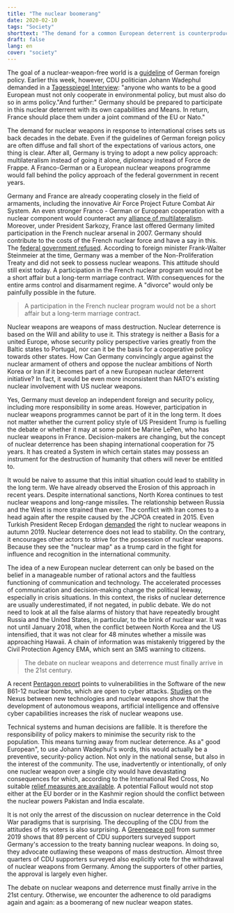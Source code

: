 ```yaml
---
title: "The nuclear boomerang"
date: 2020-02-10
tags: "Society"
shorttext: "The demand for a common European deterrent is counterproductive. In the future, there could be even more nuclear weapon states."
draft: false
lang: en
cover: "society"
---
```


The goal of a nuclear-weapon-free world is a [guideline](https://www.auswaertiges-amt.de/en/aussenpolitik/themen/abruestung/-/218358 "AGermany as an active partner for global disarmament and arms control") of German foreign policy. Earlier this week, however, CDU politician Johann Wadephul demanded in a [Tagesspiegel Interview](https://www.tagesspiegel.de/politik/interview-mit-unions-fraktionsvize-johann-wadephul-wir-sollten-uns-an-nuklearer-abschreckung-beteiligen/25500266.html "Wir sollten uns an nuklearer Abschreckung beteiligen"): "anyone who wants to be a good European must not only cooperate in environmental policy, but must also do so in arms policy."And further:" Germany should be prepared to participate in this nuclear deterrent with its own capabilities and Means. In return, France should place them under a joint command of the EU or Nato."

The demand for nuclear weapons in response to international crises sets us back decades in the debate. Even if the guidelines of German foreign policy are often diffuse and fall short of the expectations of various actors, one thing is clear. After all, Germany is trying to adopt a new policy approach: multilateralism instead of going it alone, diplomacy instead of Force de Frappe. A Franco-German or a European nuclear weapons programme would fall behind the policy approach of the federal government in recent years.

Germany and France are already cooperating closely in the field of armaments, including the innovative Air Force Project Future Combat Air System. An even stronger Franco - German or European cooperation with a nuclear component would counteract any [alliance of multilateralism](https://www.auswaertiges-amt.de/en/aussenpolitik/network-international-team-players/2130410 "Alliance for Multilateralism: Fostering a network of international team players"). Moreover, under President Sarkozy, France last offered Germany limited participation in the French nuclear arsenal in 2007. Germany should contribute to the costs of the French nuclear force and have a say in this. The [federal government refused](https://foreignpolicy.com/2007/09/17/sarkozy-tries-to-slip-merkel-some-nukes/ "Sarkozy tries to slip Merkel some nukes"). According to foreign minister Frank-Walter Steinmeier at the time, Germany was a member of the Non-Proliferation Treaty and did not seek to possess nuclear weapons. This attitude should still exist today. A participation in the French nuclear program would not be a short affair but a long-term marriage contract. With consequences for the entire arms control and disarmament regime. A "divorce" would only be painfully possible in the future.

> A participation in the French nuclear program would not be a short affair but a long-term marriage contract.

Nuclear weapons are weapons of mass destruction. Nuclear deterrence is based on the Will and ability to use it. This strategy is neither a Basis for a united Europe, whose security policy perspective varies greatly from the Baltic states to Portugal, nor can it be the basis for a cooperative policy towards other states. How Can Germany convincingly argue against the nuclear armament of others and oppose the nuclear ambitions of North Korea or Iran if it becomes part of a new European nuclear deterrent initiative? In fact, it would be even more inconsistent than NATO's existing nuclear involvement with US nuclear weapons.

Yes, Germany must develop an independent foreign and security policy, including more responsibility in some areas. However, participation in nuclear weapons programmes cannot be part of it in the long term. It does not matter whether the current policy style of US President Trump is fuelling the debate or whether it may at some point be Marine LePen, who has nuclear weapons in France. Decision-makers are changing, but the concept of nuclear deterrence has been shaping international cooperation for 75 years. It has created a System in which certain states may possess an instrument for the destruction of humanity that others will never be entitled to.

It would be naive to assume that this initial situation could lead to stability in the long term. We have already observed the Erosion of this approach in recent years. Despite international sanctions, North Korea continues to test nuclear weapons and long-range missiles. The relationship between Russia and the West is more strained than ever. The conflict with Iran comes to a head again after the respite caused by the JCPOA created in 2015. Even Turkish President Recep Erdogan [demanded](https://foreignpolicy.com/2019/11/01/turkey-long-nuclear-dreams-erdogan-bomb/ "Turkey Has Long Had Nuclear Dreams") the right to nuclear weapons in autumn 2019. Nuclear deterrence does not lead to stability. On the contrary, it encourages other actors to strive for the possession of nuclear weapons. Because they see the "nuclear map" as a trump card in the fight for influence and recognition in the international community.

The idea of a new European nuclear deterrent can only be based on the belief in a manageable number of rational actors and the faultless functioning of communication and technology. The accelerated processes of communication and decision-making change the political leeway, especially in crisis situations. In this context, the risks of nuclear deterrence are usually underestimated, if not negated, in public debate. We do not need to look at all the false alarms of history that have repeatedly brought Russia and the United States, in particular, to the brink of nuclear war. It was not until January 2018, when the conflict between North Korea and the US intensified, that it was not clear for 48 minutes whether a missile was approaching Hawaii. A chain of information was mistakenly triggered by the Civil Protection Agency EMA, which sent an SMS warning to citizens.

> The debate on nuclear weapons and deterrence must finally arrive in the 21st century.

A recent [Pentagon report](/static/downloads/2019b61.pdf "B61 Mod 12 Life Extension Program Tail Kit Assembly") points to vulnerabilities in the Software of the new B61-12 nuclear bombs, which are open to cyber attacks. [Studies](https://www.icanw.org/emergingtechnologies "Emerging technologies and nuclear risks") on the Nexus between new technologies and nuclear weapons show that the development of autonomous weapons, artificial intelligence and offensive cyber capabilities increases the risk of nuclear weapons use.

Technical systems and human decisions are fallible. It is therefore the responsibility of policy makers to minimise the security risk to the population. This means turning away from nuclear deterrence. As a" good European", to use Johann Wadephul's words, this would actually be a preventive, security-policy action. Not only in the national sense, but also in the interest of the community. The use, inadvertently or intentionally, of only one nuclear weapon over a single city would have devastating consequences for which, according to the International Red Cross, No suitable [relief measures are available](https://www.icrc.org/en/nuclear-weapons-a-threat-to-humanity "Nuclear weapons - an intolerable threat to humanity"). A potential Fallout would not stop either at the EU border or in the Kashmir region should the conflict between the nuclear powers Pakistan and India escalate.

It is not only the arrest of the discussion on nuclear deterrence in the Cold War paradigms that is surprising. The decoupling of the CDU from the attitudes of its voters is also surprising. A [Greenpeace poll](/static/downloadsumfrage_ende_inf-vertrag.pdf "Greenpeace Umfrage") from summer 2019 shows that 89 percent of CDU supporters surveyed support Germany's accession to the treaty banning nuclear weapons. In doing so, they advocate outlawing these weapons of mass destruction. Almost three quarters of CDU supporters surveyed also explicitly vote for the withdrawal of nuclear weapons from Germany. Among the supporters of other parties, the approval is largely even higher.

The debate on nuclear weapons and deterrence must finally arrive in the 21st century. Otherwise, we encounter the adherence to old paradigms again and again: as a boomerang of new nuclear weapon states.
